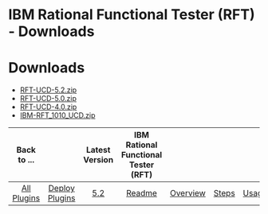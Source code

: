 
IBM Rational Functional Tester (RFT) - Downloads
================================================

# Downloads

- [RFT-UCD-5.2.zip](https://raw.githubusercontent.com/UrbanCode/IBM-UCD-PLUGINS/main/files/RFT-UCD/RFT-UCD-5.2.zip)
- [RFT-UCD-5.0.zip](https://raw.githubusercontent.com/UrbanCode/IBM-UCD-PLUGINS/main/files/RFT-UCD/RFT-UCD-5.0.zip)
- [RFT-UCD-4.0.zip](https://raw.githubusercontent.com/UrbanCode/IBM-UCD-PLUGINS/main/files/RFT-UCD/RFT-UCD-4.0.zip)
- [IBM-RFT_1010_UCD.zip](https://raw.githubusercontent.com/UrbanCode/IBM-UCD-PLUGINS/main/files/RFT-UCD/IBM-RFT_1010_UCD.zip)

|Back to ...||Latest Version|IBM Rational Functional Tester (RFT) ||||
| :---: | :---: | :---: | :---: | :---: | :---: | :---: |
|[All Plugins](../../index.md)|[Deploy Plugins](../README.md)|[5.2](https://raw.githubusercontent.com/UrbanCode/IBM-UCD-PLUGINS/main/files/RFT-UCD/RFT-UCD-5.2.zip)|[Readme](README.md)|[Overview](overview.md)|[Steps](steps.md)|[Usage](usage.md)|

